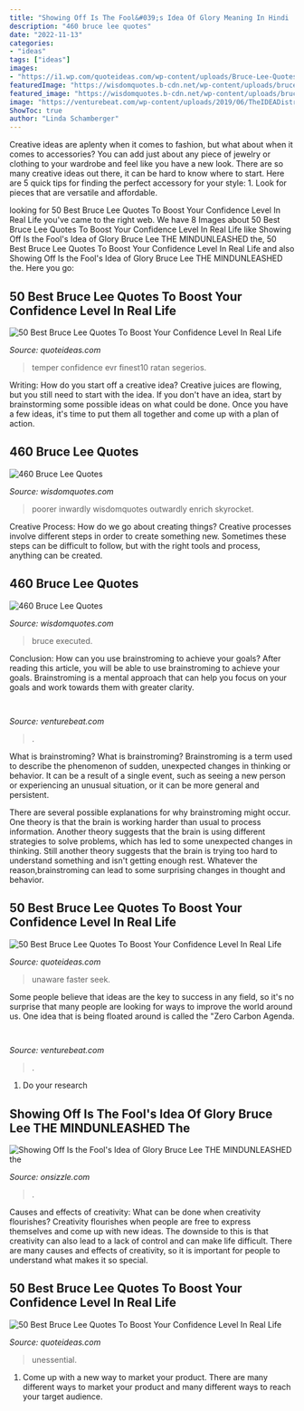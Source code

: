 ```yaml
---
title: "Showing Off Is The Fool&#039;s Idea Of Glory Meaning In Hindi : Poorer Inwardly Wisdomquotes Outwardly Enrich Skyrocket"
description: "460 bruce lee quotes"
date: "2022-11-13"
categories:
- "ideas"
tags: ["ideas"]
images:
- "https://i1.wp.com/quoteideas.com/wp-content/uploads/Bruce-Lee-Quotes-pics-sayings-29.jpg?resize=500%2C432&amp;ssl=1"
featuredImage: "https://wisdomquotes.b-cdn.net/wp-content/uploads/bruce-lee-quotes-the-best-techniques-are-the-simple-ones-executed-right-wisdom-quotes-300x186.jpg"
featured_image: "https://wisdomquotes.b-cdn.net/wp-content/uploads/bruce-lee-quotes-the-best-techniques-are-the-simple-ones-executed-right-wisdom-quotes-300x186.jpg"
image: "https://venturebeat.com/wp-content/uploads/2019/06/TheIDEADistrict_SidewalkLabs.jpg"
ShowToc: true
author: "Linda Schamberger"
---
```



Creative ideas are aplenty when it comes to fashion, but what about when it comes to accessories? You can add just about any piece of jewelry or clothing to your wardrobe and feel like you have a new look. There are so many creative ideas out there, it can be hard to know where to start. Here are 5 quick tips for finding the perfect accessory for your style: 1. Look for pieces that are versatile and affordable.

	

		
looking for 50 Best Bruce Lee Quotes To Boost Your Confidence Level In Real Life you've came to the right web. We have 8 Images about 50 Best Bruce Lee Quotes To Boost Your Confidence Level In Real Life like Showing Off Is the Fool&#039;s Idea of Glory Bruce Lee THE MINDUNLEASHED the, 50 Best Bruce Lee Quotes To Boost Your Confidence Level In Real Life and also Showing Off Is the Fool&#039;s Idea of Glory Bruce Lee THE MINDUNLEASHED the. Here you go:
		
    
## 50 Best Bruce Lee Quotes To Boost Your Confidence Level In Real Life

<img loading=lazy src="https://i2.wp.com/quoteideas.com/wp-content/uploads/Bruce-Lee-Quotes-pics-sayings-27.jpg?w=500&amp;ssl=1" onerror="this.onerror=null;this.src='https://tse3.mm.bing.net/th?id=OIP.CVLRMMmETHoETwNZVP6OIQHaGj&amp;pid=15.1';" alt="50 Best Bruce Lee Quotes To Boost Your Confidence Level In Real Life">

_Source: quoteideas.com_

>temper confidence evr finest10 ratan segerios. 

	

Writing: How do you start off a creative idea?
Creative juices are flowing, but you still need to start with the idea.  If you don't have an idea, start by brainstorming some possible ideas on what could be done. Once you have a few ideas, it's time to put them all together and come up with a plan of action.

    
## 460 Bruce Lee Quotes

<img loading=lazy src="https://wisdomquotes.b-cdn.net/wp-content/uploads/bruce-lee-quotes-the-poorer-we-are-inwardly-the-more-we-try-to-enrich-ourselves-outwardly-wisdom-quotes.jpg" onerror="this.onerror=null;this.src='https://tse4.mm.bing.net/th?id=OIP.oKUpe9Nu2Dr_f0KS5iSalwAAAA&amp;pid=15.1';" alt="460 Bruce Lee Quotes">

_Source: wisdomquotes.com_

>poorer inwardly wisdomquotes outwardly enrich skyrocket. 

	

Creative Process: How do we go about creating things?
Creative processes involve different steps in order to create something new. Sometimes these steps can be difficult to follow, but with the right tools and process, anything can be created.

    
## 460 Bruce Lee Quotes

<img loading=lazy src="https://wisdomquotes.b-cdn.net/wp-content/uploads/bruce-lee-quotes-the-best-techniques-are-the-simple-ones-executed-right-wisdom-quotes-300x186.jpg" onerror="this.onerror=null;this.src='https://tse2.mm.bing.net/th?id=OIP.zbxeljWUwpESNAB33QgwogAAAA&amp;pid=15.1';" alt="460 Bruce Lee Quotes">

_Source: wisdomquotes.com_

>bruce executed. 

	

Conclusion: How can you use brainstroming to achieve your goals?
After reading this article, you will be able to use brainstroming to achieve your goals. Brainstroming is a mental approach that can help you focus on your goals and work towards them with greater clarity.

    
## 

<img loading=lazy src="https://venturebeat.com/wp-content/uploads/2019/06/TheIDEADistrict_SidewalkLabs.jpg" onerror="this.onerror=null;this.src='https://tse4.mm.bing.net/th?id=OIP.rCs8FW0tAiBn_JgsdlPQtAHaEK&amp;pid=15.1';" alt="">

_Source: venturebeat.com_

>. 

	

What is brainstroming?
What is brainstroming?
Brainstroming is a term used to describe the phenomenon of sudden, unexpected changes in thinking or behavior. It can be a result of a single event, such as seeing a new person or experiencing an unusual situation, or it can be more general and persistent.

There are several possible explanations for why brainstroming might occur. One theory is that the brain is working harder than usual to process information. Another theory suggests that the brain is using different strategies to solve problems, which has led to some unexpected changes in thinking. Still another theory suggests that the brain is trying too hard to understand something and isn't getting enough rest. Whatever the reason,brainstroming can lead to some surprising changes in thought and behavior.

    
## 50 Best Bruce Lee Quotes To Boost Your Confidence Level In Real Life

<img loading=lazy src="https://i1.wp.com/quoteideas.com/wp-content/uploads/Bruce-Lee-Quotes-pics-sayings-29.jpg?resize=500%2C432&amp;ssl=1" onerror="this.onerror=null;this.src='https://tse2.mm.bing.net/th?id=OIP.sElw5pmrl4cn4yT1bb3KAAHaGZ&amp;pid=15.1';" alt="50 Best Bruce Lee Quotes To Boost Your Confidence Level In Real Life">

_Source: quoteideas.com_

>unaware faster seek. 

	

Some people believe that ideas are the key to success in any field, so it's no surprise that many people are looking for ways to improve the world around us. One idea that is being floated around is called the "Zero Carbon Agenda.

    
## 

<img loading=lazy src="https://venturebeat.com/wp-content/uploads/2019/06/chrome-suspicious-site-reporter-extension.png" onerror="this.onerror=null;this.src='https://tse3.mm.bing.net/th?id=OIP.9itWEnIW9nfehYaV7lJTDQHaHa&amp;pid=15.1';" alt="">

_Source: venturebeat.com_

>. 

	

1. Do your research

    
## Showing Off Is The Fool&#039;s Idea Of Glory Bruce Lee THE MINDUNLEASHED The

<img loading=lazy src="https://pics.me.me/showing-off-is-the-fools-idea-of-glory-bruce-lee-5482223.png" onerror="this.onerror=null;this.src='https://tse1.mm.bing.net/th?id=OIP.Z3M13rhQeAkBNkmstfwuzQHaLp&amp;pid=15.1';" alt="Showing Off Is the Fool&#039;s Idea of Glory Bruce Lee THE MINDUNLEASHED the">

_Source: onsizzle.com_

>. 

	

Causes and effects of creativity: What can be done when creativity flourishes?
Creativity flourishes when people are free to express themselves and come up with new ideas. The downside to this is that creativity can also lead to a lack of control and can make life difficult. There are many causes and effects of creativity, so it is important for people to understand what makes it so special.

    
## 50 Best Bruce Lee Quotes To Boost Your Confidence Level In Real Life

<img loading=lazy src="https://i2.wp.com/quoteideas.com/wp-content/uploads/Bruce-Lee-Quotes-pics-sayings-28.jpg?w=500&amp;ssl=1" onerror="this.onerror=null;this.src='https://tse1.mm.bing.net/th?id=OIP.SChhgnYxCxPgxry9jmx66wHaHa&amp;pid=15.1';" alt="50 Best Bruce Lee Quotes To Boost Your Confidence Level In Real Life">

_Source: quoteideas.com_

>unessential. 

	

1. Come up with a new way to market your product. There are many different ways to market your product and many different ways to reach your target audience.

